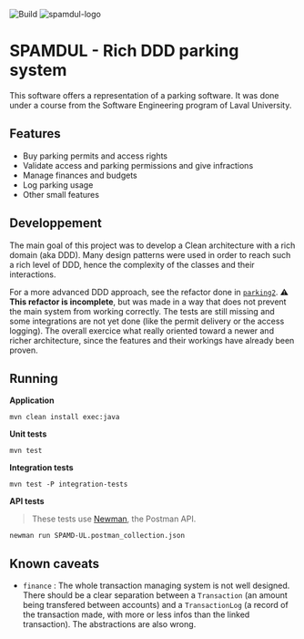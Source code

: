 ![Build](https://github.com/vigenere23/SPAMDUL/workflows/Build/badge.svg)
![spamdul-logo](https://user-images.githubusercontent.com/32545895/105125463-70e61880-5aaa-11eb-853d-cfb5188ba23f.png)

# SPAMDUL - Rich DDD parking system

This software offers a representation of a parking software. It was done under a course from the Software Engineering program of Laval University.

## Features

- Buy parking permits and access rights
- Validate access and parking permissions and give infractions
- Manage finances and budgets
- Log parking usage
- Other small features

## Developpement

The main goal of this project was to develop a Clean architecture with a rich domain (aka DDD). Many design patterns were used in order to reach such a rich level of DDD, hence the complexity of the classes and their interactions.

For a more advanced DDD approach, see the refactor done in [`parking2`](./src/main/java/ca/ulaval/glo4003/spamdul/parking2). :warning: **This refactor is incomplete**, but was made in a way that does not prevent the main system from working correctly. The tests are still missing and some integrations are not yet done (like the permit delivery or the access logging). The overall exercice what really oriented toward a newer and richer architecture, since the features and their workings have already been proven. 

## Running

**Application**

```
mvn clean install exec:java
```

**Unit tests**

```
mvn test
```

**Integration tests**

```
mvn test -P integration-tests
```

**API tests**

> These tests use [Newman](https://support.postman.com/hc/en-us/articles/115003710329-What-is-Newman-), the Postman API.

```
newman run SPAMD-UL.postman_collection.json
```

## Known caveats

- `finance` : The whole transaction managing system is not well designed. There should be a clear separation between a `Transaction` (an amount being transfered between accounts) and a `TransactionLog` (a record of the transaction made, with more or less infos than the linked transaction). The abstractions are also wrong.
